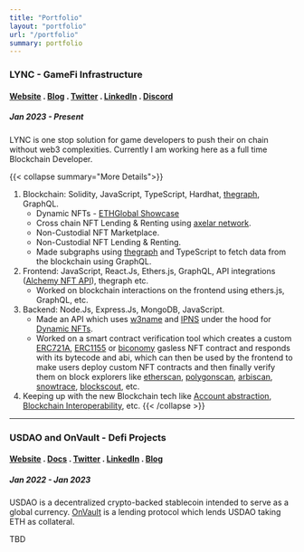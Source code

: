 ```yaml
---
title: "Portfolio"
layout: "portfolio"
url: "/portfolio"
summary: portfolio
---
```


### LYNC - GameFi Infrastructure
#### [Website](https://www.lync.world/) . [Blog](https://lyncworld.medium.com/) . [Twitter](https://twitter.com/Lyncworld) . [LinkedIn](https://www.linkedin.com/company/lync-world/) . [Discord](https://discord.com/invite/R8s8NGauRn)
##### Jan 2023 - Present


LYNC is one stop solution for game developers to push their on chain without web3 complexities.
Currently I am working here as a full time Blockchain Developer.

{{< collapse summary="More Details">}}
1. Blockchain: Solidity, JavaScript, TypeScript, Hardhat, [thegraph](https://thegraph.com/ "thegraph website"), GraphQL.
    - Dynamic NFTs - [ETHGlobal Showcase](https://ethglobal.com/showcase/dna-dynamic-nft-asset-9zx0r)
    - Cross chain NFT Lending & Renting using [axelar network](https://axelar.network/ "axelar network website").
    - Non-Custodial NFT Marketplace.
    - Non-Custodial NFT Lending & Renting.
    - Made subgraphs using [thegraph](https://thegraph.com/ "thegraph website") and TypeScript to fetch data from the blockchain using GraphQL.
2. Frontend: JavaScript, React.Js, Ethers.js, GraphQL, API integrations ([Alchemy NFT API](https://www.alchemy.com/nft-api "NFT API Alchemy website")), thegraph etc.
    - Worked on blockchain interactions on the frontend using ethers.js, GraphQL, etc.
3. Backend: Node.Js, Express.Js, MongoDB, JavaScript.
    - Made an API which uses [w3name](https://web3.storage/docs/how-tos/w3name/ "w3name") and [IPNS](https://docs.ipfs.tech/concepts/ipns/ "IPNS") under the hood for [Dynamic NFTs](https://ethglobal.com/showcase/dna-dynamic-nft-asset-9zx0r "dynamic NFTs ETH Global showcase").
    - Worked on a smart contract verification tool which creates a custom [ERC721A](https://www.erc721a.org/ "ERC721A website"), [ERC1155](https://eips.ethereum.org/EIPS/eip-1155 "EIP-1155") or [biconomy](https://www.biconomy.io/ "biconomy website") gasless NFT contract and responds with its bytecode and abi, which can then be used by the frontend to make users deploy custom NFT contracts and then finally verify them on block explorers like [etherscan](https://etherscan.io/ "etherscan explorer"), [polygonscan](https://polygonscan.com/ "polygonscan explorer"), [arbiscan](https://arbiscan.io/ "arbiscan explorer"), [snowtrace](https://snowtrace.io/ "snowtrace explorer"), [blockscout](https://blockscout.com/ "blockscout explorer"), etc.
4. Keeping up with the new Blockchain tech like [Account abstraction](https://eips.ethereum.org/EIPS/eip-4337 "EIP-4337"), [Blockchain Interoperability](https://blog.chain.link/blockchain-interoperability/ "Blockchain Interoperability Article Chainlink"), etc.
{{< /collapse >}}

---

### USDAO and OnVault - Defi Projects
#### [Website](https://www.usdao.io/) . [Docs](https://docs.usdao.io/) . [Twitter](https://twitter.com/usdao_io) . [LinkedIn](https://www.linkedin.com/company/usdaoofficial) . [Blog](https://usdao.medium.com/)
##### Jan 2022 - Jan 2023


USDAO is a decentralized crypto-backed stablecoin intended to serve as a global currency. [OnVault](https://onvault.usdao.io/ "onvault dApp") is a lending protocol which lends USDAO taking ETH as collateral.

TBD